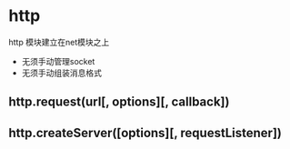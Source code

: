 # http

http 模块建立在net模块之上

- 无须手动管理socket
- 无须手动组装消息格式

## http.request(url[, options][, callback])

## http.createServer([options][, requestListener])
